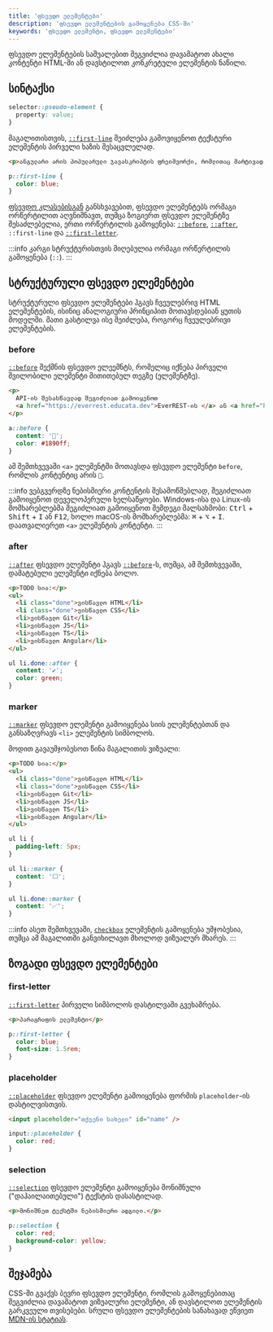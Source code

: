 ```yaml
---
title: 'ფსევდო ელემენტები'
description: 'ფსევდო ელემენტების გამოყენება CSS-ში'
keywords: 'ფსევდო ელემენტი, ფსევდო ელემენტები'
---
```


ფსევდო ელემენტების საშუალებით შეგვიძლია დავამატოთ ახალი კონტენტი HTML-ში ან დავსტილოთ კონკრეტული ელემენტის ნაწილი.

## სინტაქსი

```css
selector::pseudo-element {
  property: value;
}
```

მაგალითისთვის, [`::first-line`](https://developer.mozilla.org/en-US/docs/Web/CSS/::first-line) შეიძლება გამოვიყენოთ ტექსტური ელემენტის
პირველი ხაზის შესაცვლელად.

```html preview
<p>ანგულარი არის პოპულარული ჯავასკრიპტის ფრეიმვორქი, რომლითაც მარტივად, სტრუქტურირებულად და მოქნილად შეგვიძლია ერთგვერდიანი ვებ აპლიკაციების (SPA - Single Page Application) შექმნა.</p>
```

```css preview
p::first-line {
  color: blue;
}
```

[ფსევდო კლასებისგან](./doc/guides/html-css/selector-pseudo-classes) განსხვავებით, ფსევდო ელემენტებს
ორმაგი ორწერტილით აღვნიშნავთ, თუმცა ზოგიერთ ფსევდო ელემენტზე შესაძლებელია, ერთი ორწერტილის გამოყენება:
[`::before`](#before), [`::after`](#after), `::first-line` და [`::first-letter`](#first-letter).

:::info
კარგი სტრუქტურისთვის მიღებულია ორმაგი ორწერტილის გამოყენება (`::`).
:::

## სტრუქტურული ფსევდო ელემენტები

სტრუქტურული ფსევდო ელემენტები ჰგავს ჩვეულებრივ HTML ელემენტების, ისინიც ანალოგიური პრინციპით
მოთავსდებიან ყუთის მოდელში. მათი გასტილვა ისე შეიძლება, როგორც ჩვეულებრივი ელემენტების.

### before

[`::before`](https://developer.mozilla.org/en-US/docs/Web/CSS/::before) შექმნის ფსევდო ელეემნტს, რომელიც იქნება
პირველი შვილობილი ელემენტი მითითებულ თეგზე (ელემენტზე).

```html preview
<p>
  API-ის შესასწავლად შეგიძლიათ გამოიყენოთ
  <a href="https://everrest.educata.dev">EverREST-ის </a> ან <a href="https://dummyjson.com/">dummyjson-ის</a>სერვერი
</p>
```

```css preview
a::before {
  content: '🔗';
  color: #1890ff;
}
```

ამ შემთხვევაში `<a>` ელემენტში მოთავსდა ფსევდო ელემენტი `before`, რომლის კონტენტიც არის `🔗`.

:::info
ვებგვერდზე ნებისმიერი კონტენტის შესამოწმებლად, შეგიძლიათ გამოიყენოთ დეველოპერული ხელსაწყოები. <!-- დალინკე ჩვენი სტატია, როცა დაიწერება -->
Windows-ისა და Linux-ის მომხარებლებმა შეგიძლიათ გამოიყენოთ შემდეგი მალსახმობი: <kbd>Ctrl</kbd> + <kbd>Shift</kbd> + <kbd>I</kbd> ან <kbd>F12</kbd>,
ხოლო macOS-ის მომხარებლებმა: <kbd>⌘</kbd> + <kbd>⌥</kbd> + <kbd>I</kbd>.
დაათვალიერეთ `<a>` ელემენტის კონტენტი.
:::

### after

[`::after`](https://developer.mozilla.org/en-US/docs/Web/CSS/::after) ფსევდო ელემენტი ჰგავს [`::before`](#before)-ს, თუმცა, ამ შემთხვევაში,
დამატებული ელემენტი იქნება ბოლო.

```html preview
<p>TODO სია:</p>
<ul>
  <li class="done">ვისწავლო HTML</li>
  <li class="done">ვისწავლო CSS</li>
  <li>ვისწავლო Git</li>
  <li>ვისწავლო JS</li>
  <li>ვისწავლო TS</li>
  <li>ვისწავლო Angular</li>
</ul>
```

```css preview
ul li.done::after {
  content: '✔';
  color: green;
}
```

### marker

[`::marker`](https://developer.mozilla.org/en-US/docs/Web/CSS/::marker) ფსევდო ელემენტი გამოიყენება სიის ელემენტებთან და
განსაზღვრავს `<li>` ელემენტის სიმბოლოს.

მოდით გავაუმჯობესოთ წინა მაგალითის ვიზუალი:

```html preview
<p>TODO სია:</p>
<ul>
  <li class="done">ვისწავლო HTML</li>
  <li class="done">ვისწავლო CSS</li>
  <li>ვისწავლო Git</li>
  <li>ვისწავლო JS</li>
  <li>ვისწავლო TS</li>
  <li>ვისწავლო Angular</li>
</ul>
```

```css preview
ul li {
  padding-left: 5px;
}

ul li::marker {
  content: '⬜️';
}

ul li.done::marker {
  content: '✅';
}
```

:::info
ასეთ შემთხვევაში, [`checkbox`](./doc/guides/html-css/form) ელემენტის გამოყენება უმჯობესია, თუმცა
ამ მაგალითში განვიხილავთ მხოლოდ ვიზუალურ მხარეს.
:::

## ზოგადი ფსევდო ელემენტები

### first-letter

[`::first-letter`](https://developer.mozilla.org/en-US/docs/Web/CSS/::first-letter) პირველი სიმბოლოს დასტილვაში გვეხამრება.

```html preview
<p>პარაგრაფის ელემენტი</p>
```

```css preview
p::first-letter {
  color: blue;
  font-size: 1.5rem;
}
```

### placeholder

[`::placeholder`](https://developer.mozilla.org/en-US/docs/Web/CSS/::placeholder) ფსევდო ელემენტი გამოიყენება ფორმის
`placeholder`-ის დასტილვისთვის.

```html preview
<input placeholder="თქვენი სახელი" id="name" />
```

```css preview
input::placeholder {
  color: red;
}
```

### selection

[`::selection`](https://developer.mozilla.org/en-US/docs/Web/CSS/::selection) ფსევდო ელემენტი გამოიყენება მონიშნული ("დაჰაილაითებული")
ტექსტის დასასტილად.

```html preview
<p>მონიშნეთ ტექსტში ნებისმიერი ადგილი.</p>
```

```css preview
p::selection {
  color: red;
  background-color: yellow;
}
```

## შეჯამება

CSS-ში გვაქვს ბევრი ფსევდო ელემენტი, რომლის გამოყენებითაც შეგვიძლია დავამატოთ ვიზუალური ელემენტი,
ან დავსტილოთ ელემენტის გარკვეული თვისებები. სრული ფსევდო ელემენტების სანახავად ეწვიეთ
[MDN-ის სტატიას](https://developer.mozilla.org/en-US/docs/Web/CSS/Pseudo-elements#form-related_pseudo-elements).
